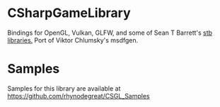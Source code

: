 # CSharpGameLibrary
Bindings for OpenGL, Vulkan, GLFW, and some of Sean T Barrett's [stb libraries.](https://github.com/nothings/stb) Port of Viktor Chlumsky's msdfgen.

# Samples
Samples for this library are available at https://github.com/rhynodegreat/CSGL_Samples

